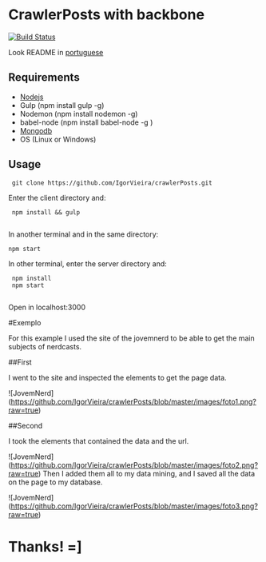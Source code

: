 # CrawlerPosts with backbone
[![Build Status](https://travis-ci.org/IgorVieira/crawlerPosts.svg?branch=master)](https://travis-ci.org/IgorVieira/crawlerPosts)

Look README in [portuguese](https://github.com/IgorVieira/crawlerPosts/blob/master/Portuguese.md)

## Requirements

- [Nodejs](https://nodejs.org/en/)
- Gulp (npm install gulp -g)
- Nodemon (npm install nodemon -g)
- babel-node (npm install babel-node -g )
- [Mongodb](https://www.mongodb.com/)
- OS (Linux or Windows)  


## Usage

```
 git clone https://github.com/IgorVieira/crawlerPosts.git
```
 
Enter the client directory and:

```
 npm install && gulp


```


In another terminal and in the same directory:
```
npm start

````

In other terminal, enter the server directory and:

```
 npm install
 npm start
 
```

Open in localhost:3000

#Exemplo

For this example I used the site of the jovemnerd to be able to get the main subjects of nerdcasts.

##First

I went to the site and inspected the elements to get the page data.

![JovemNerd] (https://github.com/IgorVieira/crawlerPosts/blob/master/images/foto1.png?raw=true)

##Second

I took the elements that contained the data and the url.

![JovemNerd] (https://github.com/IgorVieira/crawlerPosts/blob/master/images/foto2.png?raw=true)
Then I added them all to my data mining, and I saved all the data on the page to my database.

![JovemNerd] (https://github.com/IgorVieira/crawlerPosts/blob/master/images/foto3.png?raw=true)


# Thanks! =]






